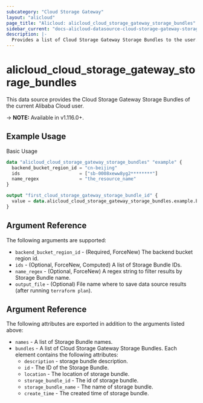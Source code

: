 ```yaml
---
subcategory: "Cloud Storage Gateway"
layout: "alicloud"
page_title: "Alicloud: alicloud_cloud_storage_gateway_storage_bundles"
sidebar_current: "docs-alicloud-datasource-cloud-storage-gateway-storage-bundles"
description: |-
  Provides a list of Cloud Storage Gateway Storage Bundles to the user.
---
```


# alicloud\_cloud\_storage\_gateway\_storage\_bundles

This data source provides the Cloud Storage Gateway Storage Bundles of the current Alibaba Cloud user.

-> **NOTE:** Available in v1.116.0+.

## Example Usage

Basic Usage

```terraform
data "alicloud_cloud_storage_gateway_storage_bundles" "example" {
  backend_bucket_region_id = "cn-beijing"
  ids                      = ["sb-0008xeww8yg2********"]
  name_regex               = "the_resource_name"
}

output "first_cloud_storage_gateway_storage_bundle_id" {
  value = data.alicloud_cloud_storage_gateway_storage_bundles.example.bundles.0.id
}
```

## Argument Reference

The following arguments are supported:

* `backend_bucket_region_id` - (Required, ForceNew) The backend bucket region id.
* `ids` - (Optional, ForceNew, Computed)  A list of Storage Bundle IDs.
* `name_regex` - (Optional, ForceNew) A regex string to filter results by Storage Bundle name.
* `output_file` - (Optional) File name where to save data source results (after running `terraform plan`).

## Argument Reference

The following attributes are exported in addition to the arguments listed above:

* `names` - A list of Storage Bundle names.
* `bundles` - A list of Cloud Storage Gateway Storage Bundles. Each element contains the following attributes:
	* `description` - storage bundle description.
	* `id` - The ID of the Storage Bundle.
	* `location` - The location of storage bundle.
	* `storage_bundle_id` - The id of storage bundle.
	* `storage_bundle_name` - The name of storage bundle.
  * `create_time` - The created time of storage bundle.	
